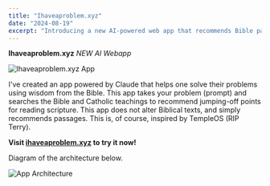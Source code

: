 ```yaml
---
title: "Ihaveaproblem.xyz"
date: "2024-08-19"
excerpt: "Introducing a new AI-powered web app that recommends Bible passages to help solve personal problems."
---
```


**Ihaveaproblem.xyz**
*NEW AI Webapp*

![Ihaveaproblem.xyz App](/images/ihaveaproblem-app.png "Screenshot of the Ihaveaproblem.xyz web application")

I've created an app powered by Claude that helps one solve their problems using wisdom from the Bible. This app takes your problem (prompt) and searches the Bible and Catholic teachings to recommend jumping-off points for reading scripture. This app does not alter Biblical texts, and simply recommends passages. This is, of course, inspired by TempleOS (RIP Terry).

**Visit [ihaveaproblem.xyz](https://ihaveaproblem.xyz/) to try it now!**

Diagram of the architecture below.

![App Architecture](/images/diagram.png "Diagram showing the architecture of Ihaveaproblem.xyz")